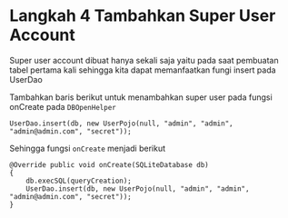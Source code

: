 # Langkah 4 Tambahkan Super User Account

Super user account dibuat hanya sekali saja yaitu pada saat pembuatan tabel pertama kali sehingga kita dapat memanfaatkan fungi insert pada UserDao

Tambahkan baris berikut untuk menambahkan super user pada fungsi onCreate pada `DBOpenHelper`

```
UserDao.insert(db, new UserPojo(null, "admin", "admin", "admin@admin.com", "secret"));
```

Sehingga fungsi `onCreate` menjadi berikut

```
@Override public void onCreate(SQLiteDatabase db)
{
    db.execSQL(queryCreation);
    UserDao.insert(db, new UserPojo(null, "admin", "admin", "admin@admin.com", "secret"));
}
```